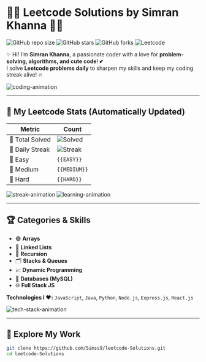 # 🌸💖 Leetcode Solutions by Simran Khanna 💖🌸

![GitHub repo size](https://img.shields.io/github/repo-size/Simss9/leetcode-Solutions?style=for-the-badge)
![GitHub stars](https://img.shields.io/github/stars/Simss9/leetcode-Solutions?style=for-the-badge)
![GitHub forks](https://img.shields.io/github/forks/Simss9/leetcode-Solutions?style=for-the-badge)
![Leetcode](https://img.shields.io/badge/Leetcode-Profile-orange?style=for-the-badge&logo=leetcode)

✨ Hi! I’m **Simran Khanna**, a passionate coder with a love for **problem-solving, algorithms, and cute code**! 💕  
I solve **Leetcode problems daily** to sharpen my skills and keep my coding streak alive! 🔥

![coding-animation](https://media.giphy.com/media/l0HlBO7eyXzSZkJri/giphy.gif)

---

## 🌈 My Leetcode Stats (Automatically Updated)

| Metric | Count |
|--------|-------|
| 💖 Total Solved | ![Solved](https://img.shields.io/badge/Solved-`{{SOLVED}}`-brightgreen) |
| 🌸 Daily Streak | ![Streak](https://img.shields.io/badge/Streak-`{{STREAK}}`-ff69b4) |
| 🌷 Easy | `{{EASY}}` |
| 🌼 Medium | `{{MEDIUM}}` |
| 🌺 Hard | `{{HARD}}` |

![streak-animation](https://media.giphy.com/media/l0MYt5jPR6QX5pnqM/giphy.gif)
![learning-animation](https://media.giphy.com/media/3oEjI6SIIHBdRxXI40/giphy.gif)

---

## 🏆 Categories & Skills

- 🟢 **Arrays**  
- 🔗 **Linked Lists**  
- 🔁 **Recursion**  
- 🗂️ **Stacks & Queues**  
- 📈 **Dynamic Programming**  
- 💾 **Databases (MySQL)**  
- 🌐 **Full Stack JS**  

**Technologies I ❤️:** `JavaScript`, `Java`, `Python`, `Node.js`, `Express.js`, `React.js`  

![tech-stack-animation](https://media.giphy.com/media/3o6Zt481isNVuQI1l6/giphy.gif)

---

## 🚀 Explore My Work

```bash
git clone https://github.com/Simss9/leetcode-Solutions.git
cd leetcode-Solutions
